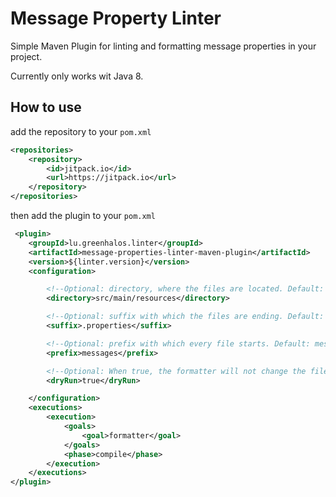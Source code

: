# Message Property Linter

Simple Maven Plugin for linting and formatting message properties in your project.

Currently only works wit Java 8.

## How to use

add the repository to your `pom.xml`
```xml
<repositories>
    <repository>
        <id>jitpack.io</id>
        <url>https://jitpack.io</url>
    </repository>
</repositories>
```

then add the plugin to your `pom.xml`
```xml
 <plugin>
    <groupId>lu.greenhalos.linter</groupId>
    <artifactId>message-properties-linter-maven-plugin</artifactId>
    <version>${linter.version}</version>
    <configuration>

        <!--Optional: directory, where the files are located. Default: src/main/resources-->
        <directory>src/main/resources</directory>

        <!--Optional: suffix with which the files are ending. Default: .properties-->
        <suffix>.properties</suffix>

        <!--Optional: prefix with which every file starts. Default: messages-->
        <prefix>messages</prefix>

        <!--Optional: When true, the formatter will not change the files. No impact on the linter. Default: false-->
        <dryRun>true</dryRun>

    </configuration>
    <executions>
        <execution>
            <goals>
                <goal>formatter</goal>
            </goals>
            <phase>compile</phase>
        </execution>
    </executions>
</plugin>
```
